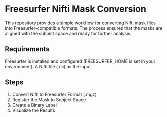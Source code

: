 # Freesurfer Nifti Mask Conversion

This repository provides a simple workflow for converting Nifti mask files into Freesurfer-compatible formats. The process ensures that the masks are aligned with the subject space and ready for further analysis.

## Requirements
Freesurfer is installed and configured (FREESURFER_HOME is set in your environment).
A Nifti file (.nii) as the input.

## Steps
1. Convert Nifti to Freesurfer Format (.mgz)
2. Register the Mask to Subject Space
3. Create a Binary Label
4. Visualize the Results
